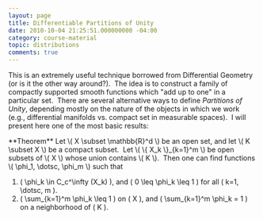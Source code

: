 ```yaml
---
layout: page
title: Differentiable Partitions of Unity
date: 2010-10-04 21:25:51.000000000 -04:00
category: course-material
topic: distributions
comments: true
---
```


This is an extremely useful technique borrowed from Differential Geometry (or is it the other way around?).  The idea is to construct a family of compactly supported smooth functions which "add up to one" in a particular set.  There are several alternative ways to define *Partitions of Unity*, depending mostly on the nature of the objects in which we work (e.g., differential manifolds vs. compact set in measurable spaces).  I will present here one of the most basic results:

<div class="well">
**Theorem** Let \( X \subset \mathbb{R}^d \) be an open set, and let \( K \subset X \) be a compact subset.  Let \( \{ X_k \}_{k=1}^m \) be open subsets of \( X \) whose union contains \( K \).  Then one can find functions \( \phi_1, \dotsc, \phi_m \) such that

1. \( \phi_k \in C_c^\infty (X_k) \), and \( 0 \leq \phi_k \leq 1 \) for all \( k=1, \dotsc, m \).
2. \( \sum_{k=1}^m \phi_k \leq 1 \) on \( X \), and \( \sum_{k=1}^m \phi_k = 1 \) on a neighborhood of \( K \).
</div>
